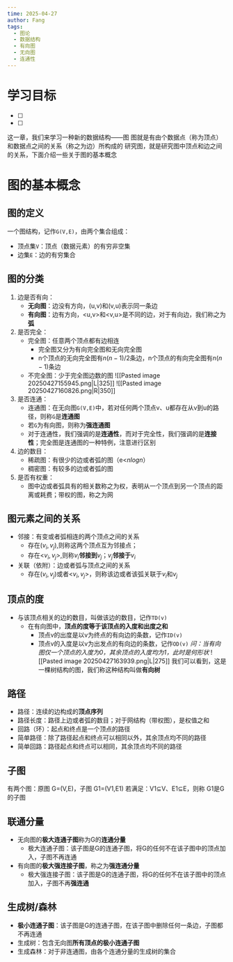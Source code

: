 ```yaml
---
time: 2025-04-27
author: Fang
tags:
  - 图论
  - 数据结构
  - 有向图
  - 无向图
  - 连通性
---
```

# 学习目标
- [ ] 
- [ ]    
这一章，我们来学习一种新的数据结构——图
图就是有由个数据点（称为顶点）和数据点之间的关系（称之为边）所构成的
研究图，就是研究图中顶点和边之间的关系，下面介绍一些关于图的基本概念
# 图的基本概念

## 图的定义
一个图结构，记作`G(V,E)`，由两个集合组成：
- 顶点集`V`：顶点（数据元素）的有穷非空集
- 边集`E`：边的有穷集合
## 图的分类
1. 边是否有向：
	- **无向图**：边没有方向，(u,v)和(v,u)表示同一条边  
	- **有向图**：边有方向，<u,v>和<v,u>是不同的边，对于有向边，我们称之为**弧**
2. 是否完全：
	- 完全图：任意两个顶点都有边相连
		- 完全图又分为有向完全图和无向完全图
		- n个顶点的无向完全图有$n(n-1)/2$条边，n个顶点的有向完全图有$n(n-1)$条边
	-  不完全图：少于完全图边数的图
![[Pasted image 20250427155945.png|L|325]]
![[Pasted image 20250427160826.png|R|350]]
3. 是否连通：
	- 连通图：在无向图`G(V,E)`中，若对任何两个顶点v、u都存在从v到u的路径，则称`G`是**连通图**
	- 若`G`为有向图，则称为**强连通图**
	- 对于连通性，我们强调的是**连通性**，而对于完全性，我们强调的是**连接性**；完全图是连通图的一种特例，注意进行区别
4. 边的数目：
	- 稀疏图：有很少的边或者弧的图（e<$nlogn$）
	- 稠密图：有较多的边或者弧的图
5. 是否有权重：
	- 图中边或者弧具有的相关数称之为权，表明从一个顶点到另一个顶点的距离或耗费；带权的图，称之为网
## 图元素之间的关系
- 邻接：有变或者弧相连的两个顶点之间的关系
	- 存在($v_i,v_j$),则称这两个顶点互为邻接点；
	- 存在<$v_i,v_j$>,则称$v_i$**邻接到**$v_j$；$v_j$**邻接于**$v_i$
- 关联（依附）：边或者弧与顶点之间的关系
	- 存在($v_i,v_j$)或者<$v_i,v_j$>，则称该边或者该弧关联于$v_i$和$v_j$
## 顶点的度
- 与该顶点相关的边的数目，叫做该边的数目，记作`TD(v)`
	- 在有向图中，**顶点的度等于该顶点的入度和出度之和**
		- 顶点v的出度是以v为终点的有向边的条数，记作`ID(v)`
		- 顶点v的入度是以v为出发点的有向边的条数，记作`OD(v)`
*问：当有向图仅一个顶点的入度为0，其余顶点的入度均为1，此时是何形状*
![[Pasted image 20250427163939.png|L|275]]
我们可以看到，这是一棵树结构的图，我们称这种结构叫做**有向树**
## 路径
- 路径：连续的边构成的**顶点序列**
- 路径长度：路径上边或者弧的数目；对于网结构（带权图），是权值之和
- 回路（环）：起点和终点是一个顶点的路径
- 简单路径：除了路径起点和终点可以相同以外，其余顶点均不同的路径
- 简单回路：路径起点和终点可以相同，其余顶点均不同的路径
## 子图  
有两个图：原图 G=(V,E)，子图 G1=(V1,E1)
若满足：V1⊆V、E1⊆E，则称 G1​是G的子图
## 联通分量
- 无向图的**极大连通子图**称为G的**连通分量**
	- 极大连通子图：该子图是G的连通子图，将G的任何不在该子图中的顶点加入，子图不再连通
- 有向图的**极大强连接子图**，称之为**强连通分量**
	- 极大强连接子图：该子图是G的连通子图，将G的任何不在该子图中的顶点加入，子图不再**强连通**
## 生成树/森林
- **极小连通子图**：该子图是G的连通子图，在该子图中删除任何一条边，子图都不再连通
- 生成树：包含无向图**所有顶点的极小连通子图**
- 生成森林：对于非连通图，由各个连通分量的生成树的集合